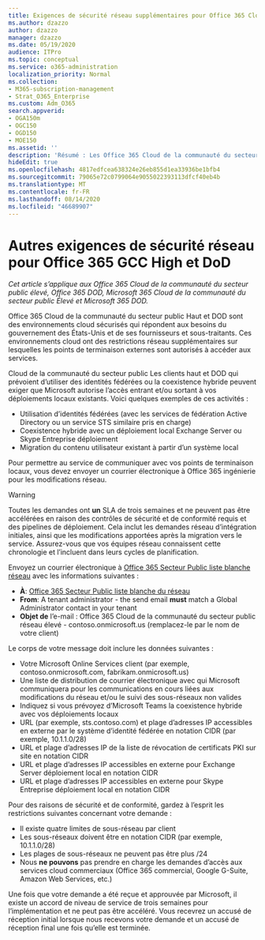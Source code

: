 ```yaml
---
title: Exigences de sécurité réseau supplémentaires pour Office 365 Cloud de la communauté du secteur public Haut et DoD
ms.author: dzazzo
author: dzazzo
manager: dzazzo
ms.date: 05/19/2020
audience: ITPro
ms.topic: conceptual
ms.service: o365-administration
localization_priority: Normal
ms.collection:
- M365-subscription-management
- Strat_O365_Enterprise
ms.custom: Adm_O365
search.appverid:
- OGA150m
- OGC150
- OGD150
- MOE150
ms.assetid: ''
description: 'Résumé : Les Office 365 Cloud de la communauté du secteur public Élevé et DoD ont des exigences de sécurité réseau supplémentaires'
hideEdit: true
ms.openlocfilehash: 4817edfcea638324e26eb855d1ea33936be1bfb4
ms.sourcegitcommit: 79065e72c0799064e9055022393113dfcf40eb4b
ms.translationtype: MT
ms.contentlocale: fr-FR
ms.lasthandoff: 08/14/2020
ms.locfileid: "46689907"
---
```

# <a name="additional-network-security-requirements-for-office-365-gcc-high-and-dod"></a>Autres exigences de sécurité réseau pour Office 365 GCC High et DoD

*Cet article s’applique aux Office 365 Cloud de la communauté du secteur public élevé, Office 365 DOD, Microsoft 365 Cloud de la communauté du secteur public Élevé et Microsoft 365 DOD.*

Office 365 Cloud de la communauté du secteur public Haut et DOD sont des environnements cloud sécurisés qui répondent aux besoins du gouvernement des États-Unis et de ses fournisseurs et sous-traitants.  Ces environnements cloud ont des restrictions réseau supplémentaires sur lesquelles les points de terminaison externes sont autorisés à accéder aux services.

Cloud de la communauté du secteur public Les clients haut et DOD qui prévoient d’utiliser des identités fédérées ou la coexistence hybride peuvent exiger que Microsoft autorise l’accès entrant et/ou sortant à vos déploiements locaux existants.  Voici quelques exemples de ces activités :

* Utilisation d’identités fédérées (avec les services de fédération Active Directory ou un service STS similaire pris en charge)
* Coexistence hybride avec un déploiement local Exchange Server ou Skype Entreprise déploiement
* Migration du contenu utilisateur existant à partir d’un système local

Pour permettre au service de communiquer avec vos points  de terminaison locaux, vous devez envoyer un courrier électronique à Office 365 ingénierie pour les modifications réseau.

> [!WARNING]
> Toutes les demandes ont **un** SLA de trois semaines et ne peuvent pas être accélérées en raison des contrôles de sécurité et de conformité requis et des pipelines de déploiement.  Cela inclut les demandes réseau d’intégration initiales, ainsi que les modifications apportées après la migration vers le service.  Assurez-vous que vos équipes réseau connaissent cette chronologie et l’incluent dans leurs cycles de planification.

Envoyez un courrier électronique à [Office 365 Secteur Public liste blanche réseau](mailto:o365gwlt@microsoft.com) avec les informations suivantes :

* **À**: [Office 365 Secteur Public liste blanche du réseau](mailto:o365gwlt@microsoft.com)
* **From**: A tenant administrator - the send email **must** match a Global Administrator contact in your tenant
* **Objet de** l’e-mail : Office 365 Cloud de la communauté du secteur public réseau élevé - contoso.onmicrosoft.us (remplacez-le par le nom de votre client)

Le corps de votre message doit inclure les données suivantes :

* Votre Microsoft Online Services client (par exemple, contoso.onmicrosoft.com, fabrikam.onmicrosoft.us)
* Une liste de distribution de courrier électronique avec qui Microsoft communiquera pour les communications en cours liées aux modifications du réseau et/ou le suivi des sous-réseaux non valides
* Indiquez si vous prévoyez d’Microsoft Teams la coexistence hybride avec vos déploiements locaux
* URL (par exemple, sts.contoso.com) et plage d’adresses IP accessibles en externe par le système d’identité fédérée en notation CIDR (par exemple, 10.1.1.0/28)
* URL et plage d’adresses IP de la liste de révocation de certificats PKI sur site en notation CIDR
* URL et plage d’adresses IP accessibles en externe pour Exchange Server déploiement local en notation CIDR
* URL et plage d’adresses IP accessibles en externe pour Skype Entreprise déploiement local en notation CIDR

Pour des raisons de sécurité et de conformité, gardez à l’esprit les restrictions suivantes concernant votre demande :

* Il existe quatre limites de sous-réseau par client
* Les sous-réseaux doivent être en notation CIDR (par exemple, 10.1.1.0/28)
* Les plages de sous-réseaux ne peuvent pas être plus /24
* Nous **ne pouvons** pas prendre en charge les demandes d’accès aux services cloud commerciaux (Office 365 commercial, Google G-Suite, Amazon Web Services, etc.)

Une fois que votre demande a été reçue et approuvée par Microsoft, il existe un accord de niveau de service de trois semaines pour l’implémentation et ne peut pas être accéléré.  Vous recevrez un accusé de réception initial lorsque nous recevons votre demande et un accusé de réception final une fois qu’elle est terminée.

